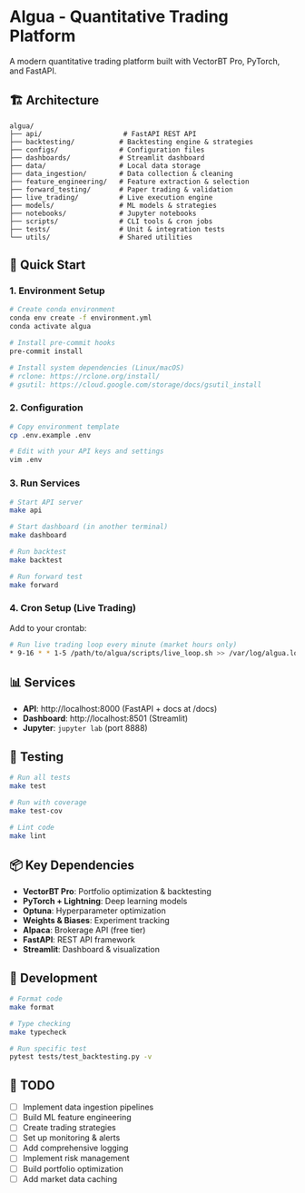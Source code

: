# Algua - Quantitative Trading Platform

A modern quantitative trading platform built with VectorBT Pro, PyTorch, and FastAPI.

## 🏗️ Architecture

```
algua/
├── api/                    # FastAPI REST API
├── backtesting/           # Backtesting engine & strategies  
├── configs/               # Configuration files
├── dashboards/            # Streamlit dashboard
├── data/                  # Local data storage
├── data_ingestion/        # Data collection & cleaning
├── feature_engineering/   # Feature extraction & selection
├── forward_testing/       # Paper trading & validation
├── live_trading/          # Live execution engine
├── models/                # ML models & strategies
├── notebooks/             # Jupyter notebooks
├── scripts/               # CLI tools & cron jobs
├── tests/                 # Unit & integration tests
└── utils/                 # Shared utilities
```

## 🚀 Quick Start

### 1. Environment Setup
```bash
# Create conda environment
conda env create -f environment.yml
conda activate algua

# Install pre-commit hooks
pre-commit install

# Install system dependencies (Linux/macOS)
# rclone: https://rclone.org/install/
# gsutil: https://cloud.google.com/storage/docs/gsutil_install
```

### 2. Configuration
```bash
# Copy environment template
cp .env.example .env

# Edit with your API keys and settings
vim .env
```

### 3. Run Services
```bash
# Start API server
make api

# Start dashboard (in another terminal)
make dashboard

# Run backtest
make backtest

# Run forward test
make forward
```

### 4. Cron Setup (Live Trading)
Add to your crontab:
```bash
# Run live trading loop every minute (market hours only)
* 9-16 * * 1-5 /path/to/algua/scripts/live_loop.sh >> /var/log/algua.log 2>&1
```

## 📊 Services

- **API**: http://localhost:8000 (FastAPI + docs at /docs)
- **Dashboard**: http://localhost:8501 (Streamlit)
- **Jupyter**: `jupyter lab` (port 8888)

## 🧪 Testing

```bash
# Run all tests
make test

# Run with coverage
make test-cov

# Lint code
make lint
```

## 📦 Key Dependencies

- **VectorBT Pro**: Portfolio optimization & backtesting
- **PyTorch + Lightning**: Deep learning models
- **Optuna**: Hyperparameter optimization  
- **Weights & Biases**: Experiment tracking
- **Alpaca**: Brokerage API (free tier)
- **FastAPI**: REST API framework
- **Streamlit**: Dashboard & visualization

## 🔧 Development

```bash
# Format code
make format

# Type checking
make typecheck

# Run specific test
pytest tests/test_backtesting.py -v
```

## 📝 TODO

- [ ] Implement data ingestion pipelines
- [ ] Build ML feature engineering
- [ ] Create trading strategies
- [ ] Set up monitoring & alerts
- [ ] Add comprehensive logging
- [ ] Implement risk management
- [ ] Build portfolio optimization
- [ ] Add market data caching 